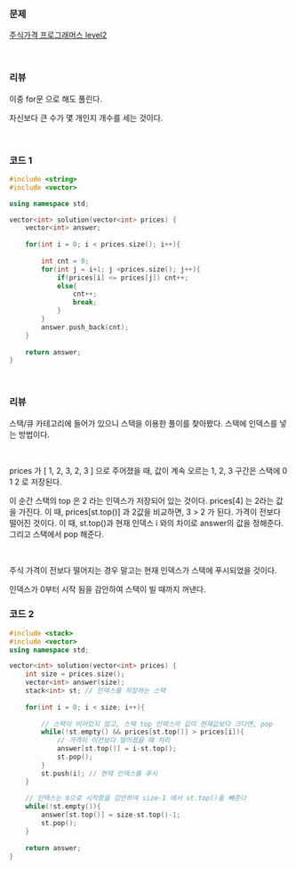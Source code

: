 ### 문제

[주식가격  프로그래머스 level2](https://programmers.co.kr/learn/courses/30/lessons/42584)

</br>

### 리뷰

이중 for문 으로 해도 풀린다. 

자신보다 큰 수가 몇 개인지 개수를 세는 것이다. 

</br>

### 코드 1

```c++
#include <string>
#include <vector>

using namespace std;

vector<int> solution(vector<int> prices) {
    vector<int> answer;
    
    for(int i = 0; i < prices.size(); i++){
    	
    	int cnt = 0;
    	for(int j = i+1; j <prices.size(); j++){
    		if(prices[i] <= prices[j]) cnt++;
    		else{
    			cnt++;
    			break;
			}
		}
		answer.push_back(cnt); 
	}
    
    return answer;
}
```

</br>



### 리뷰

 스택/큐 카테고리에 들어가 있으니 스택을 이용한 풀이를 찾아봤다.
스택에 인덱스를 넣는 방법이다. 

</br>

prices 가 [ 1, 2, 3, 2, 3 ] 으로 주어졌을 때, 
값이 계속 오르는 1, 2, 3 구간은 스택에 0 1 2 로 저장된다. 

이 순간 스택의 top 은 2 라는 인덱스가 저장되어 있는 것이다.
prices[4] 는 2라는 값을 가진다. 
이 때, prices[st.top()] 과 2값을 비교하면, 3 > 2 가 된다. 
가격이 전보다 떨어진 것이다. 
이 때, st.top()과 현재 인덱스 i 와의 차이로 answer의 값을 정해준다. 그리고 스택에서 pop 해준다. 

</br>

주식 가격이 전보다 떨어지는 경우 말고는 현재 인덱스가 스택에 푸시되었을 것이다. 

인덱스가 0부터 시작 됨을 감안하여 스택이 빌 때까지 꺼낸다. 

### 코드 2

```c++
#include <stack>
#include <vector>
using namespace std;

vector<int> solution(vector<int> prices) {
	int size = prices.size();
	vector<int> answer(size);
	stack<int> st; // 인덱스를 저장하는 스택 
    
    for(int i = 0; i < size; i++){ 
    	
    	// 스택이 비어있지 않고, 스택 top 인덱스의 값이 현재값보다 크다면, pop 
		while(!st.empty() && prices[st.top()] > prices[i]){
            // 가격이 이전보다 떨어졌을 떄 처리 
			answer[st.top()] = i-st.top();
			st.pop(); 
		}
		st.push(i); // 현재 인덱스를 푸시 
	}
	
    // 인덱스는 0으로 시작함을 감안하여 size-1 에서 st.top()을 빼준다
	while(!st.empty()){ 
		answer[st.top()] = size-st.top()-1;
		st.pop();
	}
    
    return answer;
}
```

